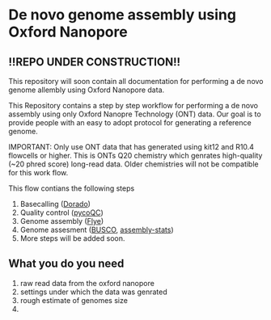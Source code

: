# De novo genome assembly using Oxford Nanopore 
## !!REPO UNDER CONSTRUCTION!!
This repository will soon contain all documentation for performing a de novo genome allembly using Oxford Nanopore data.

This Repository contains a step by step workflow for performing a de novo assembly using only Oxford Nanopre Technology (ONT) data.
Our goal is to provide people with an easy to adopt protocol for generating a reference genome.


IMPORTANT: Only use ONT data that has generated using kit12 and R10.4 flowcells or higher. This is ONTs Q20 chemistry which genrates high-quality (~20 phred score) long-read data. Older chemistries will not be compatible for this work flow.

This flow contians the following steps
1. Basecalling ([Dorado](https://github.com/nanoporetech/dorado))
2. Quality control ([pycoQC](https://github.com/a-slide/pycoQC))
3. Genome assembly ([Flye](https://github.com/fenderglass/Flye))
4. Genome assesment ([BUSCO](https://github.com/WenchaoLin/BUSCO-Mod), [assembly-stats](https://assembly-stats.readme.io/docs))
5. More steps will be added soon. 

## What you do you need
1. raw read data from the oxford nanopore
2. settings under which the data was genrated
3. rough estimate of genomes size
4. 